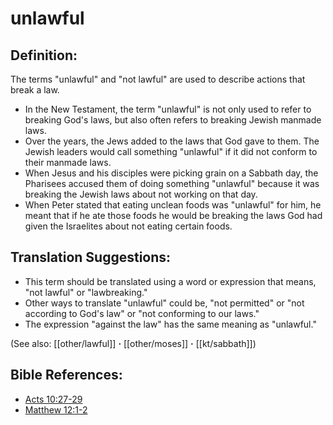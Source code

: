 # unlawful #

## Definition: ##

The terms "unlawful" and "not lawful" are used to describe actions that break a law.

* In the New Testament, the term "unlawful" is not only used to refer to breaking God's laws, but also often refers to breaking Jewish manmade laws.
* Over the years, the Jews added to the laws that God gave to them. The Jewish leaders would call something "unlawful" if it did not conform to their manmade laws.
* When Jesus and his disciples were picking grain on a Sabbath day, the Pharisees accused them of doing something "unlawful" because it was breaking the Jewish laws about not working on that day.
* When Peter stated that eating unclean foods was "unlawful" for him, he meant that if he ate those foods he would be breaking the laws God had given the Israelites about not eating certain foods.

## Translation Suggestions: ##

* This term should be translated using a word or expression that means, "not lawful" or "lawbreaking." 
* Other ways to translate "unlawful" could be, "not permitted" or "not according to God's law" or "not conforming to our laws."
* The expression "against the law" has the same meaning as "unlawful."

(See also: [[other/lawful]] **·** [[other/moses]] **·** [[kt/sabbath]])

## Bible References: ##

* [Acts 10:27-29](en/tn/act/help/10/27)
* [Matthew 12:1-2](en/tn/mat/help/12/01)